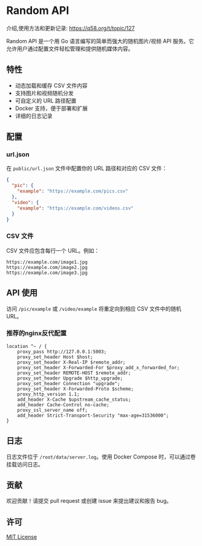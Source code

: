 # Random API

介绍,使用方法和更新记录: https://q58.org/t/topic/127

Random API 是一个用 Go 语言编写的简单而强大的随机图片/视频 API 服务。它允许用户通过配置文件轻松管理和提供随机媒体内容。

## 特性

- 动态加载和缓存 CSV 文件内容
- 支持图片和视频随机分发
- 可自定义的 URL 路径配置
- Docker 支持，便于部署和扩展
- 详细的日志记录

## 配置

### url.json

在 `public/url.json` 文件中配置你的 URL 路径和对应的 CSV 文件：

```json
{
  "pic": {
    "example": "https://example.com/pics.csv"
  },
  "video": {
    "example": "https://example.com/videos.csv"
  }
}
```

### CSV 文件

CSV 文件应包含每行一个 URL。例如：

```
https://example.com/image1.jpg
https://example.com/image2.jpg
https://example.com/image3.jpg
```

## API 使用

访问 `/pic/example` 或 `/video/example` 将重定向到相应 CSV 文件中的随机 URL。


### 推荐的nginx反代配置

``` 
location ^~ / {
    proxy_pass http://127.0.0.1:5003; 
    proxy_set_header Host $host; 
    proxy_set_header X-Real-IP $remote_addr; 
    proxy_set_header X-Forwarded-For $proxy_add_x_forwarded_for; 
    proxy_set_header REMOTE-HOST $remote_addr; 
    proxy_set_header Upgrade $http_upgrade; 
    proxy_set_header Connection "upgrade"; 
    proxy_set_header X-Forwarded-Proto $scheme; 
    proxy_http_version 1.1; 
    add_header X-Cache $upstream_cache_status; 
    add_header Cache-Control no-cache; 
    proxy_ssl_server_name off; 
    add_header Strict-Transport-Security "max-age=31536000"; 
}
```

## 日志

日志文件位于 `/root/data/server.log`。使用 Docker Compose 时，可以通过卷挂载访问日志。

## 贡献

欢迎贡献！请提交 pull request 或创建 issue 来提出建议和报告 bug。

## 许可

[MIT License](LICENSE)

